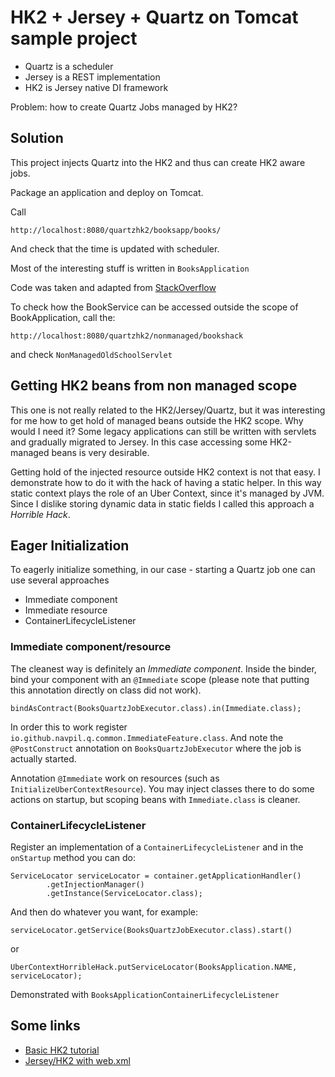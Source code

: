 # HK2 + Jersey + Quartz on Tomcat sample project

 - Quartz is a scheduler
 - Jersey is a REST implementation
 - HK2 is Jersey native DI framework

Problem: how to create Quartz Jobs managed by HK2?

## Solution

This project injects Quartz into the HK2 and thus can create HK2 aware jobs.

Package an application and deploy on Tomcat.

Call 

    http://localhost:8080/quartzhk2/booksapp/books/

And check that the time is updated with scheduler.

Most of the interesting stuff is written in `BooksApplication`

Code was taken and adapted from [StackOverflow](https://stackoverflow.com/questions/42951949/hk2-factory-for-quartz-jobs-not-destroying-service-after-execution)

To check how the BookService can be accessed outside the scope of BookApplication, call the:

    http://localhost:8080/quartzhk2/nonmanaged/bookshack

and check `NonManagedOldSchoolServlet`

## Getting HK2 beans from non managed scope

This one is not really related to the HK2/Jersey/Quartz, but it was interesting for me how to get hold of managed beans
outside the HK2 scope.
Why would I need it?
Some legacy applications can still be written with servlets and gradually migrated to Jersey.
In this case accessing some HK2-managed beans is very desirable.

Getting hold of the injected resource outside HK2 context is not that easy.
I demonstrate how to do it with the hack of having a static helper.
In this way static context plays the role of an Uber Context, since it's managed by JVM.
Since I dislike storing dynamic data in static fields I called this approach a _Horrible Hack_.

## Eager Initialization

To eagerly initialize something, in our case - starting a Quartz job one can use several approaches

 - Immediate component
 - Immediate resource
 - ContainerLifecycleListener

### Immediate component/resource

The cleanest way is definitely an _Immediate component_.
Inside the binder, bind your component with an `@Immediate` scope 
(please note that putting this annotation directly on class did not work).

    bindAsContract(BooksQuartzJobExecutor.class).in(Immediate.class);

In order this to work register `io.github.navpil.q.common.ImmediateFeature.class`.
And note the `@PostConstruct` annotation on `BooksQuartzJobExecutor` where the job is actually started.

Annotation `@Immediate` work on resources (such as `InitializeUberContextResource`).
You may inject classes there to do some actions on startup, but scoping beans with `Immediate.class` is cleaner.

### ContainerLifecycleListener

Register an implementation of a `ContainerLifecycleListener` and in the `onStartup` method you can do:

    ServiceLocator serviceLocator = container.getApplicationHandler()
            .getInjectionManager()
            .getInstance(ServiceLocator.class);

And then do whatever you want, for example:

    serviceLocator.getService(BooksQuartzJobExecutor.class).start()

or

    UberContextHorribleHack.putServiceLocator(BooksApplication.NAME, serviceLocator);

Demonstrated with `BooksApplicationContainerLifecycleListener`

## Some links

 - [Basic HK2 tutorial](https://riptutorial.com/jersey/example/23632/basic-dependency-injection-using-jersey-s-hk2)
 - [Jersey/HK2 with web.xml](https://www.appsdeveloperblog.com/dependency-injection-hk2-jersey-jax-rs/)
